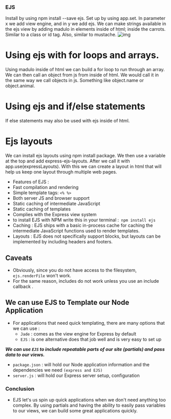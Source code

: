 ### EJS
Install by using npm install --save ejs. Set up by using app.set. In parameter x we add view engine, and in y we add ejs.
We can make strings available in the ejs view by adding madulo in elements inside of html; inside the carrots. Similar to a class or id tag. Also, similar to mustache.
![img](https://www.veracode.com/sites/default/files/styles/blog_post_resize_960/public/blog-secure-dev-context-matters-nodejs-templates.jpg?itok=BtIs8vrV)

# Using ejs with for loops and arrays.
Using madulo inside of html we can build a for loop to run through an array. We can then call an object from js from inside of html. We would call it in the same way we call objects in js. Something like object.name or object.animal.

# Using ejs and if/else statements
If else statements may also be used with ejs inside of html. 

# Ejs layouts
We can install ejs layouts using npm install package. We then use a variable at the top and add express-ejs-layouts. After we call it with app.use(expressLayouts). With this we can create a layout in html that will help us keep one layout through multiple web pages.

* Features of EJS :
* Fast compilation and rendering
* Simple template tags: `<% %>`
* Both server JS and browser support
* Static caching of intermediate JavaScript
* Static caching of templates
* Complies with the Express view system
* to install EJS with NPM write this in your terminal :` npm install ejs`
* Caching : EJS ships with a basic in-process cache for caching the intermediate JavaScript functions used to render templates.
* Layouts : EJS does not specifically support blocks, but layouts can be implemented by including headers and footers.

## Caveats
* Obviously, since you do not have access to the filesystem, `ejs.renderFile` won't work.
* For the same reason, includes do not work unless you use an include callback .

## We can use EJS to Template our Node Application
* For applications that need quick templating, there are many options that we can use :
  * `Jade` : comes as the view engine for Express by default 
  * `EJS` : is one alternative does that job well and is very easy to set up

***We can use `EJS` to include repeatable parts of our site (partials) and pass data to our views.***

* `package.json` :  will hold our Node application information and the dependencies we need `(express and EJS)`
* `server.js` :  will hold our Express server setup, configuration 
### Conclusion

* EJS let's us spin up quick applications when we don't need anything too complex. By using partials and having the ability to easily pass variables to our views, we can build some great applications quickly.

